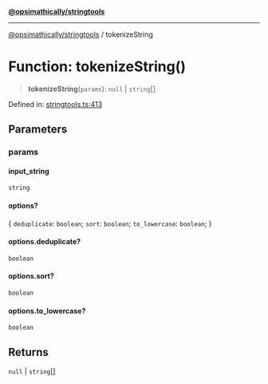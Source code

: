 [**@opsimathically/stringtools**](../README.md)

***

[@opsimathically/stringtools](../README.md) / tokenizeString

# Function: tokenizeString()

> **tokenizeString**(`params`): `null` \| `string`[]

Defined in: [stringtools.ts:413](https://github.com/opsimathically/stringtools/blob/be6279cb127c5f8c1596ccd40cdd74eea6133fed/src/stringtools.ts#L413)

## Parameters

### params

#### input_string

`string`

#### options?

\{ `deduplicate`: `boolean`; `sort`: `boolean`; `to_lowercase`: `boolean`; \}

#### options.deduplicate?

`boolean`

#### options.sort?

`boolean`

#### options.to_lowercase?

`boolean`

## Returns

`null` \| `string`[]
